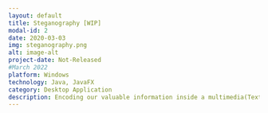 ```yaml
---
layout: default
title: Steganography [WIP]
modal-id: 2
date: 2020-03-03
img: steganography.png
alt: image-alt
project-date: Not-Released
#March 2022
platform: Windows
technology: Java, JavaFX
category: Desktop Application
description: Encoding our valuable information inside a multimedia(Text, Image, Audio, Video) file and decode it whenever needed!! 
---
```

